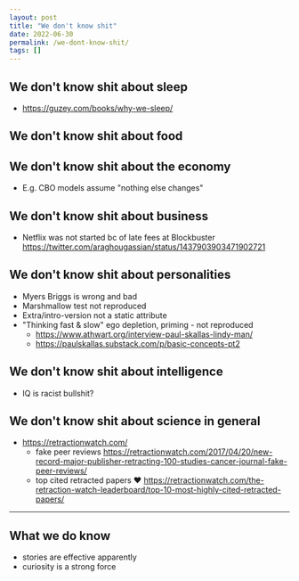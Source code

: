 ```yaml
---
layout: post
title: "We don't know shit"
date: 2022-06-30
permalink: /we-dont-know-shit/
tags: []
---
```


## We don't know shit about sleep
- https://guzey.com/books/why-we-sleep/

## We don't know shit about food

## We don't know shit about the economy
- E.g. CBO models assume "nothing else changes"

## We don't know shit about business
- Netflix was not started bc of late fees at Blockbuster https://twitter.com/araghougassian/status/1437903903471902721

## We don't know shit about personalities
- Myers Briggs is wrong and bad
- Marshmallow test not reproduced
- Extra/intro-version not a static attribute
- "Thinking fast & slow" ego depletion, priming - not reproduced
  - https://www.athwart.org/interview-paul-skallas-lindy-man/
  - https://paulskallas.substack.com/p/basic-concepts-pt2


## We don't know shit about intelligence
- IQ is racist bullshit?

## We don't know shit about science in general
- https://retractionwatch.com/
    - fake peer reviews https://retractionwatch.com/2017/04/20/new-record-major-publisher-retracting-100-studies-cancer-journal-fake-peer-reviews/
    - top cited retracted papers ❤️ https://retractionwatch.com/the-retraction-watch-leaderboard/top-10-most-highly-cited-retracted-papers/



---

## What we do know

- stories are effective apparently
- curiosity is a strong force
